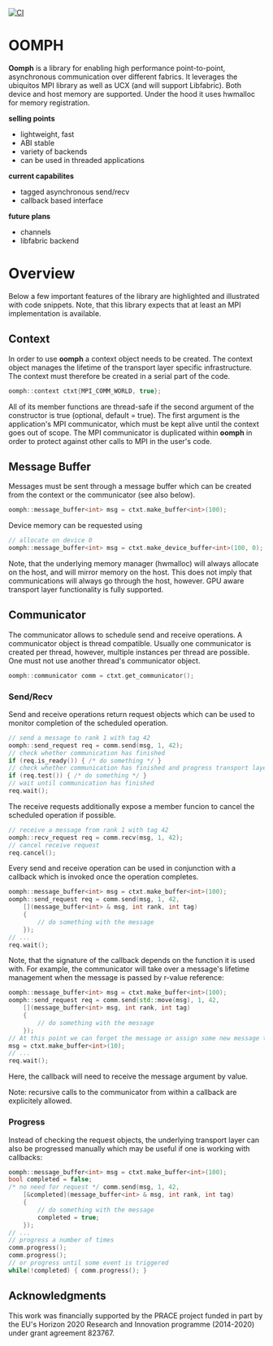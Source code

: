 [![CI](https://github.com/ghex-org/oomph/actions/workflows/CI.yml/badge.svg)](https://github.com/ghex-org/oomph/actions/workflows/CI.yml)
# OOMPH

**Oomph** is a library for enabling high performance point-to-point, asynchronous communication over different fabrics.
It leverages
the ubiquitos MPI library as well as UCX (and will support Libfabric).
Both device and host memory are supported. Under the hood it uses hwmalloc for memory registration.

**selling points**
- lightweight, fast
- ABI stable
- variety of backends
- can be used in threaded applications

**current capabilites**
- tagged asynchronous send/recv
- callback based interface

**future plans**
- channels
- libfabric backend

# Overview

Below a few important features of the library are highlighted and illustrated with code snippets.
Note, that this library
expects that at least an MPI implementation is available.

## Context
In order to use **oomph** a context object needs to be created.  The context object manages the
lifetime of the transport layer specific infrastructure. The context must therefore be created in a serial part of the code.

```cpp
oomph::context ctxt{MPI_COMM_WORLD, true};

```
All of its member functions
are thread-safe if the second argument of the constructor is true (optional, default = true).
The first argument is the application's MPI communicator, which must be kept alive until the context
goes out of scope. The MPI communicator is duplicated within **oomph** in order to protect against other calls to MPI
in the user's code.

## Message Buffer

Messages must be sent through a message buffer which can be created from the context or the communicator (see also below).
```cpp
oomph::message_buffer<int> msg = ctxt.make_buffer<int>(100);
```
Device memory can be requested using
```cpp
// allocate on device 0
oomph::message_buffer<int> msg = ctxt.make_device_buffer<int>(100, 0);
```
Note, that the underlying memory manager (hwmalloc) will always allocate on the host, and will mirror
memory on the host. This does not imply that communications will always go through the host, however.
GPU aware transport layer functionality is fully supported.

## Communicator

The communicator allows to schedule send and receive operations.
A communicator object is thread compatible. Usually one communicator is created per thread, however, multiple instances
per thread are possible. One must not use another thread's communicator object.

```cpp
oomph::communicator comm = ctxt.get_communicator();
```

### Send/Recv

Send and receive operations return request objects which can be used to monitor completion of the scheduled operation.
```cpp
// send a message to rank 1 with tag 42
oomph::send_request req = comm.send(msg, 1, 42);
// check whether communication has finished
if (req.is_ready()) { /* do something */ }
// check whether communication has finished and progress transport layer
if (req.test()) { /* do something */ }
// wait until communication has finished
req.wait();
```
The receive requests additionally expose a member funcion to cancel the scheduled operation if possible.
```cpp
// receive a message from rank 1 with tag 42
oomph::recv_request req = comm.recv(msg, 1, 42);
// cancel receive request
req.cancel();
```

Every send and receive operation can be used in conjunction with a callback which is invoked once the operation completes.
```cpp
oomph::message_buffer<int> msg = ctxt.make_buffer<int>(100);
oomph::send_request req = comm.send(msg, 1, 42,
    [](message_buffer<int> & msg, int rank, int tag)
    {
        // do something with the message
    });
// ...
req.wait();
```
Note, that the signature of the callback depends on the function it is used with. For example, the communicator will
take over a message's lifetime management when the message is passed by r-value reference:
```cpp
oomph::message_buffer<int> msg = ctxt.make_buffer<int>(100);
oomph::send_request req = comm.send(std::move(msg), 1, 42,
    [](message_buffer<int> msg, int rank, int tag)
    {
        // do something with the message
    });
// At this point we can forget the message or assign some new message to it
msg = ctxt.make_buffer<int>(10);
// ...
req.wait();
```
Here, the callback will need to receive the message argument by value.

Note: recursive calls to the communicator from within a callback are explicitely allowed.

### Progress

Instead of checking the request objects, the underlying transport layer can also be progressed manually
which may be useful if one is working with callbacks:
```cpp
oomph::message_buffer<int> msg = ctxt.make_buffer<int>(100);
bool completed = false;
/* no need for request */ comm.send(msg, 1, 42,
    [&completed](message_buffer<int> & msg, int rank, int tag)
    {
        // do something with the message
        completed = true;
    });
// ...
// progress a number of times
comm.progress();
comm.progress();
// or progress until some event is triggered
while(!completed) { comm.progress(); }
```
## Acknowledgments
This work was financially supported by the PRACE project funded in part by the EU's Horizon 2020
Research and Innovation programme (2014-2020) under grant agreement 823767.
